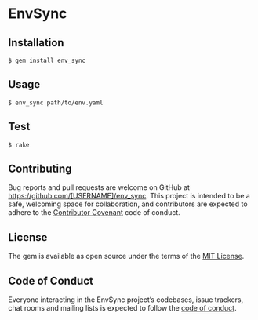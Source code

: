 # EnvSync

## Installation

```
$ gem install env_sync
```

## Usage

```
$ env_sync path/to/env.yaml
```

## Test

```
$ rake
```

## Contributing

Bug reports and pull requests are welcome on GitHub at https://github.com/[USERNAME]/env_sync. This project is intended to be a safe, welcoming space for collaboration, and contributors are expected to adhere to the [Contributor Covenant](http://contributor-covenant.org) code of conduct.

## License

The gem is available as open source under the terms of the [MIT License](https://opensource.org/licenses/MIT).

## Code of Conduct

Everyone interacting in the EnvSync project’s codebases, issue trackers, chat rooms and mailing lists is expected to follow the [code of conduct](https://github.com/[USERNAME]/env_sync/blob/master/CODE_OF_CONDUCT.md).
